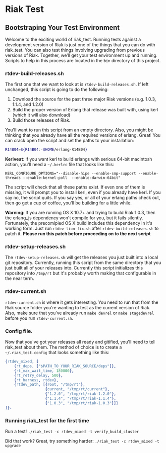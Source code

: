 # Riak Test

## Bootstraping Your Test Environment

Welcome to the exciting world of riak_test. Running tests against a
development version of Riak is just one of the things that you can do
with riak_test. You can also test things involving upgrading from
previous versions of Riak. Together, we'll get your test environment
up and running. Scripts to help in this process are located in the
`bin` directory of this project.

### rtdev-build-releases.sh

The first one that we want to look at is `rtdev-build-releases.sh`. If
left unchanged, this script is going to do the following:

1. Download the source for the past three major Riak versions (e.g.
   1.0.3, 1.1.4, and 1.2.0)
1. Build the proper version of Erlang that release was built with,
   using kerl (which it will also download)
1. Build those releases of Riak.

You'll want to run this script from an empty directory. Also, you
might be thinking that you already have all the required versions of
erlang. Great! You can crack open the script and set the paths to your
installation:

```bash
R14B04=${R14B04:-$HOME/erlang-R14B04}
```

**Kerlveat**: If you want kerl to build erlangs with serious 64-bit
macintosh action, you'll need a `~/.kerlrc` file that looks like this:

```
KERL_CONFIGURE_OPTIONS="--disable-hipe --enable-smp-support --enable-threads --enable-kernel-poll  --enable-darwin-64bit"
```

The script will check that all these paths exist. If even one of them
is missing, it will prompt you to install kerl, even if you already
have kerl. If you say no, the script quits. If you say yes, or all of
your erlang paths check out, then go get a cup of coffee, you'll be
building for a little while.

**Warning**: If you are running OS X 10.7+ and trying to build Riak
1.0.3, then the erlang_js dependency won't compile for you, but it
fails silently. Fortunately, the precomipled OS X build includes this
dependency in it's working form. Just run `rtdev-lion-fix.sh` after
`rtdev-build-releases.sh` to patch it. **Please run this patch before
proceeding on to the next script**

### rtdev-setup-releases.sh

The `rtdev-setup-releases.sh` will get the releases you just built
into a local git repository. Currently, running this script from the
same directory that you just built all of your releases into.
Currently this script initializes this repository into `/tmp/rt` but
it's probably worth making that configurable in the near term.

### rtdev-current.sh

`rtdev-current.sh` is where it gets interesting. You need to run that
from the Riak source folder you're wanting to test as the current
version of Riak. Also, make sure that you've already run `make devrel`
or `make stagedevrel` before you run `rtdev-current.sh`.

### Config file.

Now that you've got your releases all ready and gitified, you'll need
to tell riak_test about them. The method of choice is to create a
`~/.riak_test.config` that looks something like this:

```erlang
{rtdev_mixed, [
    {rt_deps, ["$PATH_TO_YOUR_RIAK_SOURCE/deps"]},
    {rt_max_wait_time, 180000},
    {rt_retry_delay, 500},
    {rt_harness, rtdev},
    {rtdev_path, [{root, "/tmp/rt"},
                  {current, "/tmp/rt/current"},
                  {"1.2.0", "/tmp/rt/riak-1.2.0"},
                  {"1.1.4", "/tmp/rt/riak-1.1.4"},
                  {"1.0.3", "/tmp/rt/riak-1.0.3"}]}
]}.

```

### Running riak_test for the first time

Run a test! `./riak_test -c rtdev_mixed -t verify_build_cluster`

Did that work? Great, try something harder: `./riak_test -c
rtdev_mixed -t upgrade`
